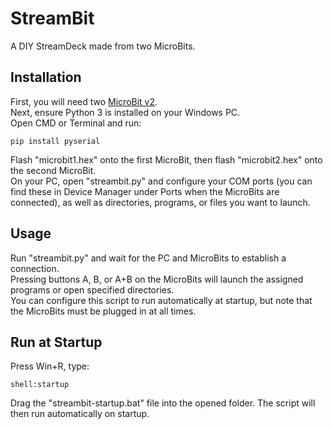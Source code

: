 # StreamBit  
A DIY StreamDeck made from two MicroBits.

## Installation  
First, you will need two [MicroBit v2](https://www.amazon.com/Micro-Original-Starter-Microbit-Battery/dp/B0F1DQTT79).  
Next, ensure Python 3 is installed on your Windows PC.  
Open CMD or Terminal and run:  
```
pip install pyserial
```
Flash "microbit1.hex" onto the first MicroBit, then flash "microbit2.hex" onto the second MicroBit.  
On your PC, open "streambit.py" and configure your COM ports (you can find these in Device Manager under Ports when the MicroBits are connected), as well as directories, programs, or files you want to launch.

## Usage  
Run "streambit.py" and wait for the PC and MicroBits to establish a connection.  
Pressing buttons A, B, or A+B on the MicroBits will launch the assigned programs or open specified directories.  
You can configure this script to run automatically at startup, but note that the MicroBits must be plugged in at all times.

## Run at Startup  
Press Win+R, type:  
```
shell:startup
```
Drag the "streambit-startup.bat" file into the opened folder. The script will then run automatically on startup.
